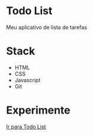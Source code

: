 # Todo List
Meu aplicativo de lista de tarefas

# Stack
  - HTML
  - CSS
  - Javascript
  - Git

# Experimente
[Ir para Todo List](https://danieldejesus8745.github.io/todo-list/)
